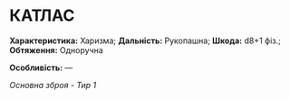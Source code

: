 ﻿# КАТЛАС

**Характеристика:** Харизма; **Дальність:** Рукопашна; **Шкода:** d8+1 фіз.; **Обтяження:** Одноручна

**Особливість:** —

*Основна зброя - Тир 1*